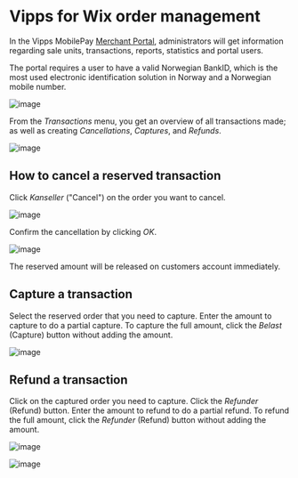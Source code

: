 <!-- START_METADATA
---
title: Vipps for Wix order management
sidebar_label: Order management
sidebar_position: 20
description: Get information regarding sale units, transactions, reports, statistics and portal users with Wix order management.
pagination_next: null
pagination_prev: null
---
END_METADATA -->

# Vipps for Wix order management

In the Vipps MobilePay [Merchant Portal](https://portal.vippsmobilepay.com/), administrators will get information regarding sale units, transactions, reports, statistics and portal users.

The portal requires a user to have a valid Norwegian BankID, which is the most used electronic identification solution in Norway and a Norwegian mobile number.

![image](https://user-images.githubusercontent.com/61109180/132350641-58dc7a2f-2142-4178-bbae-682d143d2963.png)

From the *Transactions* menu, you get an overview of all transactions made;
as well as creating *Cancellations*, *Captures*, and *Refunds*.

![image](https://user-images.githubusercontent.com/61109180/132350758-7d9df64f-0ae0-4ce0-9e88-296647f09aed.png)

## How to cancel a reserved transaction

Click *Kanseller* ("Cancel") on the order you want to cancel.

![image](https://user-images.githubusercontent.com/61109180/132351051-93cb5b48-df8c-427c-ad33-7d25c8a7fdb4.png)

Confirm the cancellation by clicking *OK*.

![image](https://user-images.githubusercontent.com/61109180/132351086-c66498fe-9a82-4a1d-8f9e-ecd1cbbf1723.png)

The reserved amount will be released on customers account immediately.

## Capture a transaction

Select the reserved order that you need to capture. Enter the amount to capture to do a partial capture. To capture the full amount, click the *Belast* (Capture) button without adding the amount.

![image](https://user-images.githubusercontent.com/61109180/132351253-5f2cee46-6ecf-445c-b9d5-2f4bdca40aad.png)

## Refund a transaction

Click on the captured order you need to capture. Click the *Refunder* (Refund) button. Enter the amount to refund to do a partial refund. To refund the full amount, click the *Refunder* (Refund) button without adding the amount.

![image](https://user-images.githubusercontent.com/61109180/132351313-3c28ca11-358a-4499-b501-14a6a1800d31.png)

![image](https://user-images.githubusercontent.com/61109180/132351329-85c7d136-92d3-45d0-a389-e38b3112190f.png)

